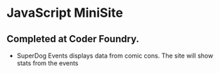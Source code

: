 # JavaScript MiniSite 
 ## Completed at Coder Foundry. 

 - SuperDog Events displays data from comic cons. The site will show stats from the events


